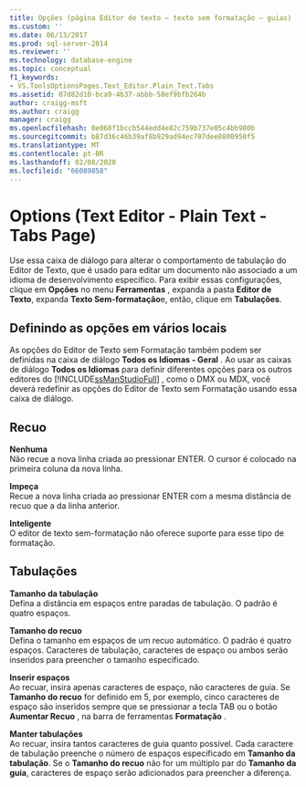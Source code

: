 ```yaml
---
title: Opções (página Editor de texto – texto sem formatação – guias) | Microsoft Docs
ms.custom: ''
ms.date: 06/13/2017
ms.prod: sql-server-2014
ms.reviewer: ''
ms.technology: database-engine
ms.topic: conceptual
f1_keywords:
- VS.ToolsOptionsPages.Text_Editor.Plain_Text.Tabs
ms.assetid: 07d82d10-bca9-4b37-abbb-58ef9bfb264b
author: craigg-msft
ms.author: craigg
manager: craigg
ms.openlocfilehash: 0e060f1bccb544edd4e82c759b737e05c4bb980b
ms.sourcegitcommit: b87d36c46b39af8b929ad94ec707dee8800950f5
ms.translationtype: MT
ms.contentlocale: pt-BR
ms.lasthandoff: 02/08/2020
ms.locfileid: "66089858"
---
```

# <a name="options-text-editor---plain-text---tabs-page"></a>Options (Text Editor - Plain Text - Tabs Page)
  Use essa caixa de diálogo para alterar o comportamento de tabulação do Editor de Texto, que é usado para editar um documento não associado a um idioma de desenvolvimento específico. Para exibir essas configurações, clique em **Opções** no menu **Ferramentas** , expanda a pasta **Editor de Texto**, expanda **Texto Sem-formatação**e, então, clique em **Tabulações**.  
  
## <a name="setting-options-in-multiple-locations"></a>Definindo as opções em vários locais  
 As opções do Editor de Texto sem Formatação também podem ser definidas na caixa de diálogo **Todos os Idiomas - Geral** . Ao usar as caixas de diálogo **Todos os Idiomas** para definir diferentes opções para os outros editores do [!INCLUDE[ssManStudioFull](../includes/ssmanstudiofull-md.md)] , como o DMX ou MDX, você deverá redefinir as opções do Editor de Texto sem Formatação usando essa caixa de diálogo.  
  
## <a name="indenting"></a>Recuo  
 **Nenhuma**  
 Não recue a nova linha criada ao pressionar ENTER. O cursor é colocado na primeira coluna da nova linha.  
  
 **Impeça**  
 Recue a nova linha criada ao pressionar ENTER com a mesma distância de recuo que a da linha anterior.  
  
 **Inteligente**  
 O editor de texto sem-formatação não oferece suporte para esse tipo de formatação.  
  
## <a name="tabs"></a>Tabulações  
 **Tamanho da tabulação**  
 Defina a distância em espaços entre paradas de tabulação. O padrão é quatro espaços.  
  
 **Tamanho do recuo**  
 Defina o tamanho em espaços de um recuo automático. O padrão é quatro espaços. Caracteres de tabulação, caracteres de espaço ou ambos serão inseridos para preencher o tamanho especificado.  
  
 **Inserir espaços**  
 Ao recuar, insira apenas caracteres de espaço, não caracteres de guia. Se **Tamanho do recuo** for definido em 5, por exemplo, cinco caracteres de espaço são inseridos sempre que se pressionar a tecla TAB ou o botão **Aumentar Recuo** , na barra de ferramentas **Formatação** .  
  
 **Manter tabulações**  
 Ao recuar, insira tantos caracteres de guia quanto possível. Cada caractere de tabulação preenche o número de espaços especificado em **Tamanho da tabulação**. Se o **Tamanho do recuo** não for um múltiplo par do **Tamanho da guia**, caracteres de espaço serão adicionados para preencher a diferença.  
  
  

